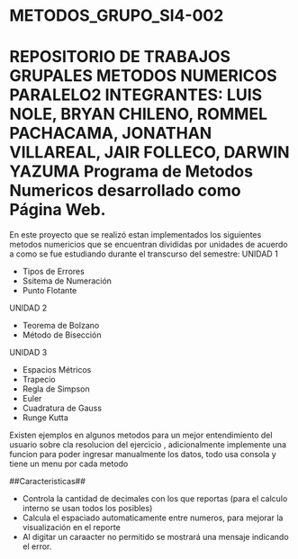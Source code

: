 # METODOS_GRUPO_SI4-002
REPOSITORIO DE TRABAJOS GRUPALES METODOS NUMERICOS PARALELO2   INTEGRANTES: LUIS NOLE, BRYAN CHILENO, ROMMEL PACHACAMA, JONATHAN VILLAREAL, JAIR FOLLECO, DARWIN YAZUMA
Programa de Metodos Numericos desarrollado como Página Web.
===========================
En este proyecto que se realizó estan implementados los siguientes metodos numericios que se encuentran divididas por unidades de acuerdo a como se fue estudiando durante el transcurso del semestre:
UNIDAD 1
- Tipos de Errores
- Ssitema de Numeración
- Punto Flotante

UNIDAD 2
- Teorema de Bolzano
- Método de Bisección

UNIDAD 3
- Espacios Métricos
- Trapecio
- Regla de Simpson
- Euler
- Cuadratura de Gauss
- Runge Kutta

Existen ejemplos en algunos metodos para un mejor entendimiento del usuario sobre cla resolucion del ejercicio , adicionalmente implemente una funcion para poder ingresar manualmente los datos, todo usa consola y tiene un menu por cada metodo

##Caracteristicas##

- Controla la cantidad de decimales con los que reportas (para el calculo interno se usan todos los posibles)
- Calcula el espaciado automaticamente entre numeros, para mejorar la visualización en el reporte
- Al digitar un caraacter no permitido se mostrará una mensaje indicando el error.
